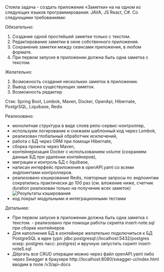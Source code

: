 Стояла задача - создать приложение «Заметки» на на одном из следующих языков программирования: JAVA, JS React, C#. Со следующими требованиями:

Обязательно:
1. Создание одной простейшей заметки только с текстом.
2. Редактирование заметки в окне собственного приложения.
3. Сохранение заметки между сеансами приложения, в любом формате.
4. При первом запуске в приложении должна быть одна заметка с текстом.
   
Желательно:
1. Возможность создания нескольких заметок в приложении.
2. Вывод списка существующих заметок.
3. Возможность редактир

Стэк: Spring Boot, Lombok, Maven, Docker, OpenApi, Hibernate, PostgrSQL, Liquibase, Redis 

Реализовано:

- монолитная структура в виде слоев репо-сервис-контроллер,
- используем логирование и снижаем шаблонный код через Lombok,
- реализован глобальный обработчик исключений, 
- работа с БД через ORM при помощи Hibernate,
- сборка проекта через Maven,
- контейнеризация Docker с использованием volume (сохраняем данные БД при удалении контейнеров),
- миграции и контроль БД с liquibase,
- написан интерфейс приложения в openAPI.yaml со всеми эндпоинтами контроллеров.
- реализовано кэширование Redis, повторные запросы по эндпоинтам сократились практически до 100 раз (см. вложение ниже, счетчик duration реализован только на получение всех заметок) 
![Результаты кэширования](https://github.com/user-attachments/assets/8bed94d0-7288-4eed-b78d-e591ace31ba7)
- код покрыт модульными и интеграционными тестами

Детальнее:
- При первом запуске в приложении должна быть одна заметка с текстом. - реализовано при помощи работы скрипта insert-note.sql при сборке контейнеров
- Для наполнения БД в контейнере желательно подключиться к БД PostgreSQL в идее (урл: jdbc:postgresql://localhost:5432/postgres юзер: postgres пасс: postgres) и вручную запустить скрипт insert-noteS.sql
- Дёргать все CRUD операции можно через файл openAPI.yaml либо через Swagger в браузере http://localhost:8080/swagger-ui/index.html вводим в поле /v3/api-docs
